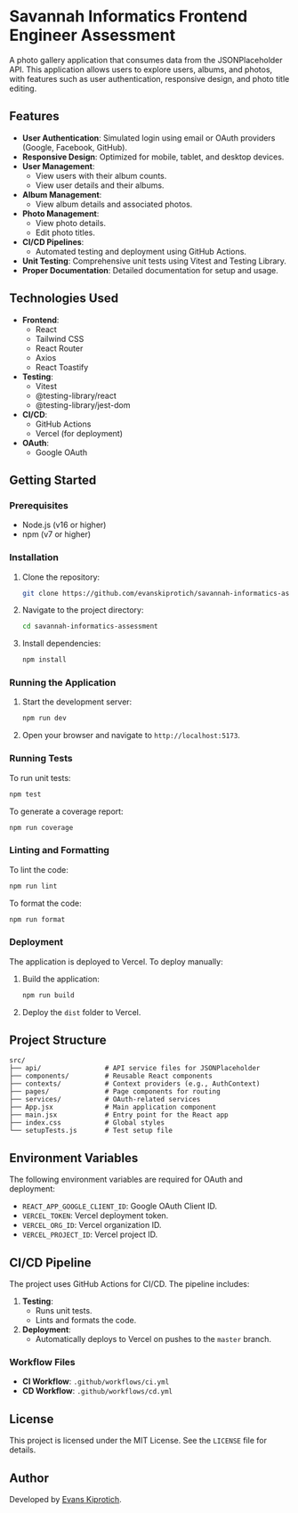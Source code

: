 # Savannah Informatics Frontend Engineer Assessment

A photo gallery application that consumes data from the JSONPlaceholder API. This application allows users to explore users, albums, and photos, with features such as user authentication, responsive design, and photo title editing.

## Features

- **User Authentication**: Simulated login using email or OAuth providers (Google, Facebook, GitHub).
- **Responsive Design**: Optimized for mobile, tablet, and desktop devices.
- **User Management**:
  - View users with their album counts.
  - View user details and their albums.
- **Album Management**:
  - View album details and associated photos.
- **Photo Management**:
  - View photo details.
  - Edit photo titles.
- **CI/CD Pipelines**:
  - Automated testing and deployment using GitHub Actions.
- **Unit Testing**: Comprehensive unit tests using Vitest and Testing Library.
- **Proper Documentation**: Detailed documentation for setup and usage.

## Technologies Used

- **Frontend**:
  - React
  - Tailwind CSS
  - React Router
  - Axios
  - React Toastify
- **Testing**:
  - Vitest
  - @testing-library/react
  - @testing-library/jest-dom
- **CI/CD**:
  - GitHub Actions
  - Vercel (for deployment)
- **OAuth**:
  - Google OAuth

## Getting Started

### Prerequisites

- Node.js (v16 or higher)
- npm (v7 or higher)

### Installation

1. Clone the repository:
   ```bash
   git clone https://github.com/evanskiprotich/savannah-informatics-assessment.git
   ```
2. Navigate to the project directory:
   ```bash
   cd savannah-informatics-assessment
   ```
3. Install dependencies:
   ```bash
   npm install
   ```

### Running the Application

1. Start the development server:
   ```bash
   npm run dev
   ```
2. Open your browser and navigate to `http://localhost:5173`.

### Running Tests

To run unit tests:

```bash
npm test
```

To generate a coverage report:

```bash
npm run coverage
```

### Linting and Formatting

To lint the code:

```bash
npm run lint
```

To format the code:

```bash
npm run format
```

### Deployment

The application is deployed to Vercel. To deploy manually:

1. Build the application:
   ```bash
   npm run build
   ```
2. Deploy the `dist` folder to Vercel.

## Project Structure

```
src/
├── api/                # API service files for JSONPlaceholder
├── components/         # Reusable React components
├── contexts/           # Context providers (e.g., AuthContext)
├── pages/              # Page components for routing
├── services/           # OAuth-related services
├── App.jsx             # Main application component
├── main.jsx            # Entry point for the React app
├── index.css           # Global styles
└── setupTests.js       # Test setup file
```

## Environment Variables

The following environment variables are required for OAuth and deployment:

- `REACT_APP_GOOGLE_CLIENT_ID`: Google OAuth Client ID.
- `VERCEL_TOKEN`: Vercel deployment token.
- `VERCEL_ORG_ID`: Vercel organization ID.
- `VERCEL_PROJECT_ID`: Vercel project ID.

## CI/CD Pipeline

The project uses GitHub Actions for CI/CD. The pipeline includes:

1. **Testing**:
   - Runs unit tests.
   - Lints and formats the code.
2. **Deployment**:
   - Automatically deploys to Vercel on pushes to the `master` branch.

### Workflow Files

- **CI Workflow**: `.github/workflows/ci.yml`
- **CD Workflow**: `.github/workflows/cd.yml`

## License

This project is licensed under the MIT License. See the `LICENSE` file for details.

## Author

Developed by [Evans Kiprotich](https://github.com/evanskiprotich).
